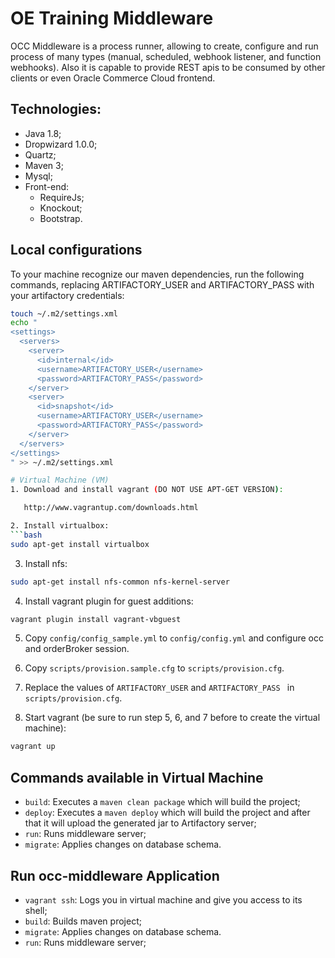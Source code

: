 # OE Training Middleware

OCC Middleware is a process runner, allowing to create, configure and 
run process of many types (manual, scheduled, webhook listener, and 
function webhooks). Also it is capable to provide REST apis to be 
consumed by other clients or even Oracle Commerce Cloud frontend.

## Technologies:
* Java 1.8;
* Dropwizard 1.0.0;
* Quartz;
* Maven 3;
* Mysql;
* Front-end:
    *  RequireJs;
    *  Knockout;
    *  Bootstrap.

## Local configurations
To your machine recognize our maven dependencies, run the following 
commands, replacing ARTIFACTORY_USER and ARTIFACTORY_PASS with your 
artifactory credentials:
```bash
touch ~/.m2/settings.xml
echo "
<settings>
  <servers>
    <server>
      <id>internal</id>
      <username>ARTIFACTORY_USER</username>
      <password>ARTIFACTORY_PASS</password>
    </server>
    <server>
      <id>snapshot</id>
      <username>ARTIFACTORY_USER</username>
      <password>ARTIFACTORY_PASS</password>
    </server>
  </servers>
</settings>
" >> ~/.m2/settings.xml

# Virtual Machine (VM)
1. Download and install vagrant (DO NOT USE APT-GET VERSION):

   http://www.vagrantup.com/downloads.html

2. Install virtualbox:
```bash
sudo apt-get install virtualbox
```

3. Install nfs:
```bash
sudo apt-get install nfs-common nfs-kernel-server
```

4. Install vagrant plugin for guest additions:
```bash
vagrant plugin install vagrant-vbguest
```

5. Copy `config/config_sample.yml` to `config/config.yml` and configure 
occ and orderBroker session.

6. Copy `scripts/provision.sample.cfg` to `scripts/provision.cfg`.

7. Replace the values of `ARTIFACTORY_USER` and `ARTIFACTORY_PASS ` 
in `scripts/provision.cfg`.

8. Start vagrant (be sure to run step 5, 6, and 7 before to create the 
virtual machine):
```bash
vagrant up
```

## Commands available in Virtual Machine
* `build`: Executes a `maven clean package` which will build the 
project;
* `deploy`: Executes a `maven deploy` which will build the project and 
after that it will upload the generated jar to Artifactory server;
* `run`: Runs middleware server;
* `migrate`:  Applies changes on database schema.

## Run occ-middleware Application
* `vagrant ssh`: Logs you in virtual machine and give you access to 
its shell;
* `build`: Builds maven project;
* `migrate`:  Applies changes on database schema.
* `run`: Runs middleware server;
